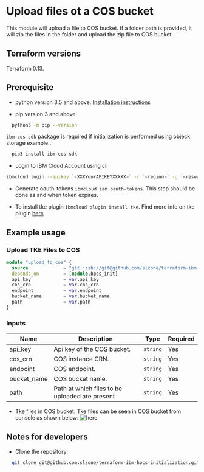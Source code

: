 # Upload files ot a COS bucket

This module will upload a file to COS bucket. If a folder path is provided, it will zip the files in the folder and upload the zip file to COS bucket.

## Terraform versions

Terraform 0.13.

## Prerequisite

* python version 3.5 and above: [Installation instructions](https://www.python.org/downloads/)

* pip version 3 and above

```bash
  python3 -m pip --version
```

`ibm-cos-sdk` package is required if initialization is performed using objeck storage example..

```bash
  pip3 install ibm-cos-sdk
```

* Login to IBM Cloud Account using cli

```bash
ibmcloud login --apikey `<XXXYourAPIKEYXXXXX>` -r `<region>` -g `<resource_group>`
```

* Generate oauth-tokens `ibmcloud iam oauth-tokens`. This step should be done as and when token expires. 

* To install tke plugin `ibmcloud plugin install tke`. Find more info on tke plugin [here](https://cloud.ibm.com/docs/hs-crypto?topic=hs-crypto-initialize-hsm#initialize-crypto-prerequisites)

## Example usage

### Upload TKE Files to COS

```terraform
module "upload_to_cos" {
  source             = "git::ssh://git@github.com/slzone/terraform-ibm-hpcs-initialisation.git//modules/upload-to-cos"
  depends_on         = [module.hpcs_init]
  api_key            = var.api_key
  cos_crn            = var.cos_crn
  endpoint           = var.endpoint
  bucket_name        = var.bucket_name
  path               = var.path
}
```

### Inputs

| Name              | Description                                                             | Type     | Required |
|-------------------|-------------------------------------------------------------------------|----------|----------|
| api_key           | Api key of the COS bucket.                                              | `string` | Yes      |
| cos_crn           | COS instance CRN.                                                       | `string` | Yes      |
| endpoint          | COS endpoint.                                                           | `string` | Yes      |
| bucket_name       | COS bucket name.                                                        | `string` | Yes      |
| path              | Path at which files to be uploaded are present                          | `string` | Yes      |

* Tke files in COS bucket: Tke files can be seen in COS bucket from console as shown below:
![here](./tke-file-cos-upload.png)

## Notes for developers

* Clone the repository:

```bash
  git clone git@github.com:slzone/terraform-ibm-hpcs-initialization.git
```
